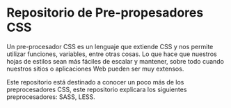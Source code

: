 Repositorio de Pre-propesadores CSS
===================================

Un pre-procesador CSS es un lenguaje que extiende CSS y nos permite utilizar funciones, variables, entre otras cosas. Lo que hace que nuestros hojas de estilos sean más fáciles de escalar y mantener, sobre todo cuando nuestros sitios o aplicaciones Web pueden ser muy extensos.

Este repositorio está destinado a conocer un poco más de los preprocesadores CSS,  este repositorio explicara los siguientes preprocesadores: SASS, LESS.